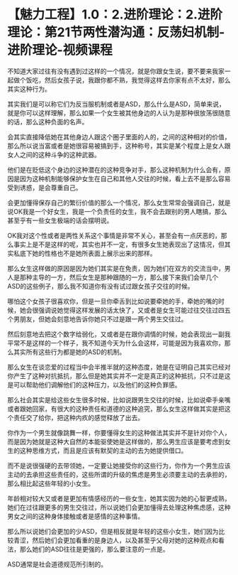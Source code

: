 # 【魅力工程】1.0：2.进阶理论：2.进阶理论：第21节两性潜沟通：反荡妇机制-进阶理论-视频课程

不知道大家过往有没有遇到过这样的一个情况，就是你跟女生说，要不要来我家一起做个饭吃，然后女孩子说，我跟你都不熟，我觉得这样去你家有点不太好，那么其实这种行为。

其实我们是可以称它们为反当服机制或者是ASD，那么什么是ASD，简单来说，就是你可以这样理解，那么如果一个女生被其他身边的人认为是那种很放荡很随意的话，那么这种负面的名声。

会其实直接降低她在其他身边人跟这个圈子里面的人的，之间的这种相对的价值，那么所以说当富或者是她很容易被搞到手，这种称号，其实是某个程度上是女人跟女人之间的这种斗争的这种武器。

他们是在贬低这个身边的这种潜在的这种竞争对手，那么这种机制为什么会有，原因是因为这种机制能够保护女生在自己和其他人交往的时候，看上去不是那么容易受到诱惑，是会尊重自己。

会更加懂得保存自己的繁衍价值的那么一个情况，那么女生常常会强调自己，就是说OK我是一个好女生，我是一个负责任的女生，我不会去跟别的男人瞎搞，那么甚至乎有一些女生极端的话会摆明说。

OK我对这个性或者是两性关系这个事情是非常不关心，甚至会有一点厌恶的，那么事实上是不是这样的呢，其实也并不一定，有很多女生她表现出了这情况，但其实私底下她的性格也不是她所表面上展示出来的那样。

那么女生这样做的原因是因为她们其实是在免责，因为她们在双方的交流当中，男人是那种主导的一方，然后女生是那种跟随的一方，那么接下来我们会举几个ASD的这些例子，那么我不知道你有没有试过跟女孩子交往的时候。

哪怕这个女孩子很喜欢你，但是一旦你牵舌到比如说要牵她的手，牵她的嘴的时候，她会很强调说她觉得这样发展的话太快了，又或者是女生可能过往交往过四五个男朋友，但她会刻意地告诉你她只不过是跟一两个男生交往过。

然后刻意地去把这个数字给弱化，又或者是在跟你调情的时候，她会表现出一副我平常不是这样的一个样子，我不知道今天为什么会这样，可能是因为我喜欢你，那么其实所有这些行为都是她的ASD的机制。

那么女生在谈恋爱的过程当中会半推半就的这种态度，她是在证明自己其实已经对你产生了这种对抗抵抗，那么但是她其实并不一定是真正的这种抵抗，只不过是这是可以帮助他们调解他们的这种压力，以及他们的这种负罪感。

那么社会其实是给这些女生很多时候，比如说跟男生交往的时候，比如说牵手亲嘴或者跟她回家，有很大的这种责任和道德的这种追究，那么女生这样做其实是把这个责任交了给你，把这种内疚的感觉释放了出去。

你作为一个男生就像跳舞一样，你要懂得女生的这种做法其实并不是针对你个人，而是因为她就是这种大自然的本能驱使她是这样做的，那么男生应该是要考虑到女生的这种思维方式，而且是应该有默契的主动的去为她提供借口。

而不是说很强硬的去带领她，一定要让她接受你的这些行为，你作为一个男生应该主动的去承担这些责任的，这些所谓的升级的焦虑是男生必须要主动的去承担的，那么相比起这些年轻的小女生。

年龄相对较大又或者是更加有情感经历的一些女生，她其实因为她的心智更成熟，她们在过往跟更多的男生交往过，所以说她们会更加懂得去处理这种焦虑感，这种男女之间的这种身体接触或者是感情的这种事情。

那么所以说她们会更加的少ASD，但是相反就是年轻的这些小女生，她们因为比较青涩，然后她们会更加看重的是身边人，以及甚至乎父母对她的这种观点和看法，那么她们的ASD往往是更强的，那么要注意的一点是。

ASD通常是社会道德规范所引制的。